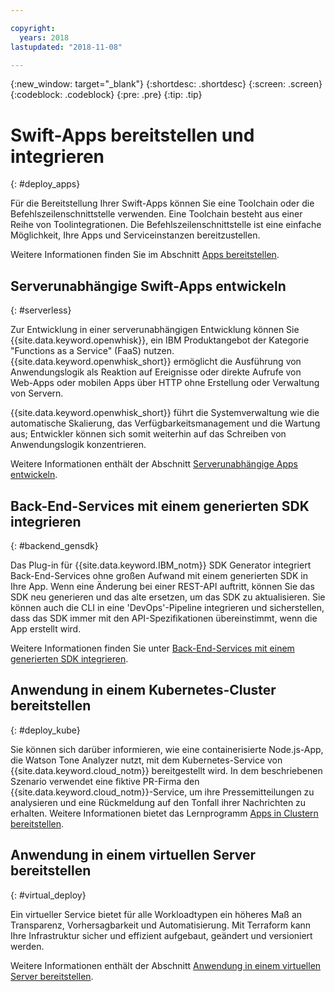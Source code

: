 ```yaml
---

copyright:
  years: 2018
lastupdated: "2018-11-08"

---
```

{:new_window: target="_blank"}
{:shortdesc: .shortdesc}
{:screen: .screen}
{:codeblock: .codeblock}
{:pre: .pre}
{:tip: .tip}

# Swift-Apps bereitstellen und integrieren
{: #deploy_apps}

Für die Bereitstellung Ihrer Swift-Apps können Sie eine Toolchain oder
die Befehlszeilenschnittstelle verwenden. Eine Toolchain besteht aus einer
Reihe von Toolintegrationen. Die Befehlszeilenschnittstelle ist eine einfache
Möglichkeit, Ihre Apps und Serviceinstanzen bereitzustellen.

Weitere Informationen finden Sie im Abschnitt
[Apps bereitstellen](../apps/dep-app-tool.html).

## Serverunabhängige Swift-Apps entwickeln
{: #serverless}

Zur Entwicklung in einer serverunabhängigen Entwicklung können Sie
{{site.data.keyword.openwhisk}}, ein IBM Produktangebot der Kategorie
"Functions as a Service" (FaaS) nutzen. 
{{site.data.keyword.openwhisk_short}} ermöglicht die Ausführung von
Anwendungslogik als Reaktion auf Ereignisse oder direkte Aufrufe von
Web-Apps oder mobilen Apps über HTTP ohne Erstellung oder Verwaltung von
Servern.

{{site.data.keyword.openwhisk_short}} führt die Systemverwaltung
wie die automatische Skalierung, das Verfügbarkeitsmanagement und die Wartung
aus; Entwickler können sich somit weiterhin auf das Schreiben von
Anwendungslogik konzentrieren.

Weitere Informationen enthält der Abschnitt
[Serverunabhängige Apps
entwickeln](../apps/deploying/functions.html).

## Back-End-Services mit einem generierten SDK integrieren
{: #backend_gensdk}

Das Plug-in für {{site.data.keyword.IBM_notm}} SDK Generator
integriert Back-End-Services ohne großen Aufwand mit einem generierten SDK in
Ihre
App. Wenn eine Änderung bei einer REST-API auftritt, können Sie das SDK neu generieren und das alte ersetzen, um das SDK zu aktualisieren. Sie können auch die CLI in eine 'DevOps'-Pipeline integrieren und sicherstellen, dass das SDK immer mit den API-Spezifikationen übereinstimmt, wenn die App erstellt wird.

Weitere Informationen finden Sie unter
[Back-End-Services mit einem
generierten SDK integrieren](/docs/swift/backend/cli_sdkgen.html).

## Anwendung in einem Kubernetes-Cluster bereitstellen
{: #deploy_kube}

Sie können sich darüber informieren, wie eine containerisierte
Node.js-App, die Watson Tone Analyzer nutzt, mit dem Kubernetes-Service von
{{site.data.keyword.cloud_notm}} bereitgestellt wird. In dem
beschriebenen Szenario verwendet eine fiktive PR-Firma
den {{site.data.keyword.cloud_notm}}-Service, um ihre Pressemitteilungen
zu analysieren und eine Rückmeldung auf den Tonfall ihrer Nachrichten zu
erhalten. Weitere Informationen bietet das Lernprogramm
[Apps in Clustern bereitstellen](../containers/cs_tutorials_apps.html).

## Anwendung in einem virtuellen Server bereitstellen
{: #virtual_deploy}

Ein virtueller Service bietet für alle Workloadtypen ein höheres Maß an
Transparenz, Vorhersagbarkeit und Automatisierung. Mit Terraform kann Ihre
Infrastruktur sicher und effizient aufgebaut, geändert und versioniert werden.

Weitere Informationen enthält der Abschnitt
[Anwendung in einem virtuellen Server
bereitstellen](../apps/vsi-deploy.html).
